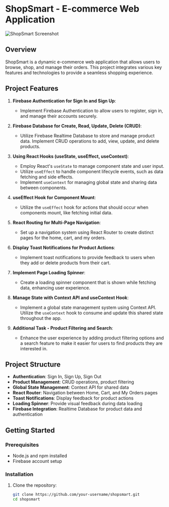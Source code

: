 # ShopSmart - E-commerce Web Application

![ShopSmart Screenshot](./path/to/Screenshot_2024-07-28_182145.png)

## Overview

ShopSmart is a dynamic e-commerce web application that allows users to browse, shop, and manage their orders. This project integrates various key features and technologies to provide a seamless shopping experience.

## Project Features

1. **Firebase Authentication for Sign In and Sign Up**:
   - Implement Firebase Authentication to allow users to register, sign in, and manage their accounts securely.

2. **Firebase Database for Create, Read, Update, Delete (CRUD)**:
   - Utilize Firebase Realtime Database to store and manage product data. Implement CRUD operations to add, view, update, and delete products.

3. **Using React Hooks (useState, useEffect, useContext)**:
   - Employ React's `useState` to manage component state and user input.
   - Utilize `useEffect` to handle component lifecycle events, such as data fetching and side effects.
   - Implement `useContext` for managing global state and sharing data between components.

4. **useEffect Hook for Component Mount**:
   - Utilize the `useEffect` hook for actions that should occur when components mount, like fetching initial data.

5. **React Routing for Multi-Page Navigation**:
   - Set up a navigation system using React Router to create distinct pages for the home, cart, and my orders.

6. **Display Toast Notifications for Product Actions**:
   - Implement toast notifications to provide feedback to users when they add or delete products from their cart.

7. **Implement Page Loading Spinner**:
   - Create a loading spinner component that is shown while fetching data, enhancing user experience.

8. **Manage State with Context API and useContext Hook**:
   - Implement a global state management system using Context API. Utilize the `useContext` hook to consume and update this shared state throughout the app.

9. **Additional Task - Product Filtering and Search**:
   - Enhance the user experience by adding product filtering options and a search feature to make it easier for users to find products they are interested in.

## Project Structure

- **Authentication**: Sign In, Sign Up, Sign Out
- **Product Management**: CRUD operations, product filtering
- **Global State Management**: Context API for shared data
- **React Router**: Navigation between Home, Cart, and My Orders pages
- **Toast Notifications**: Display feedback for product actions
- **Loading Spinner**: Provide visual feedback during data loading
- **Firebase Integration**: Realtime Database for product data and authentication

## Getting Started

### Prerequisites

- Node.js and npm installed
- Firebase account setup

### Installation

1. Clone the repository:
   ```bash
   git clone https://github.com/your-username/shopsmart.git
   cd shopsmart

